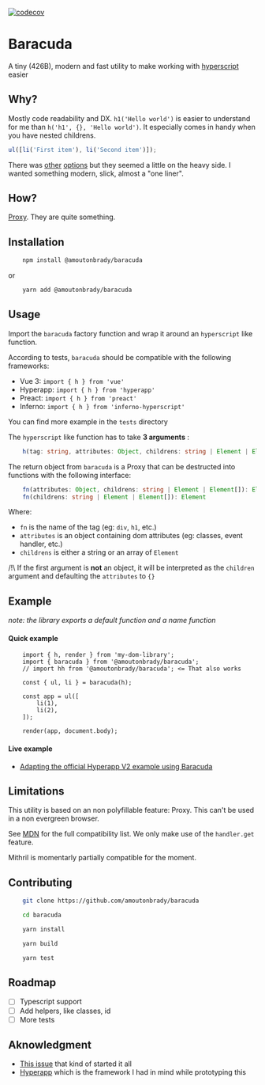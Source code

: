 [![codecov](https://codecov.io/gh/amoutonbrady/baracuda/branch/master/graph/badge.svg)](https://codecov.io/gh/amoutonbrady/baracuda)

# Baracuda

A tiny (426B), modern and fast utility to make working with [hyperscript](https://github.com/hyperhype/hyperscript) easier

## Why?

Mostly code readability and DX. `h1('Hello world')` is easier to understand for me than `h('h1', {}, 'Hello world')`. It especially comes in handy when you have nested childrens.

```js
ul([li('First item'), li('Second item')]);
```

There was [other](https://github.com/ohanhi/hyperscript-helpers) [options](https://github.com/ungoldman/hyperaxe) but they seemed a little on the heavy side. I wanted something modern, slick, almost a "one liner".

## How?

[Proxy](https://developer.mozilla.org/en-US/docs/Web/JavaScript/Reference/Global_Objects/Proxy). They are quite something.

## Installation

```bash
    npm install @amoutonbrady/baracuda
```

or

```bash
    yarn add @amoutonbrady/baracuda
```

## Usage

Import the `baracuda` factory function and wrap it around an `hyperscript` like function.

According to tests, `baracuda` should be compatible with the following frameworks:

-   Vue 3: `import { h } from 'vue'`
-   Hyperapp: `import { h } from 'hyperapp'`
-   Preact: `import { h } from 'preact'`
-   Inferno: `import { h } from 'inferno-hyperscript'`

You can find more example in the `tests` directory

The `hyperscript` like function has to take **3 arguments** :

```ts
    h(tag: string, attributes: Object, childrens: string | Element | Element[])
```

The return object from `baracuda` is a Proxy that can be destructed into functions with the following interface:

```ts
    fn(attributes: Object, childrens: string | Element | Element[]): Element
    fn(childrens: string | Element | Element[]): Element
```

Where:

-   `fn` is the name of the tag (eg: `div`, `h1`, etc.)
-   `attributes` is an object containing dom attributes (eg: classes, event handler, etc.)
-   `childrens` is either a string or an array of `Element`

/!\ If the first argument is **not** an object, it will be interpreted as the `children` argument and defaulting the `attributes` to `{}`

## Example

_note: the library exports a default function and a name function_

#### Quick example

```
    import { h, render } from 'my-dom-library';
    import { baracuda } from '@amoutonbrady/baracuda';
    // import hh from '@amoutonbrady/baracuda'; <= That also works

    const { ul, li } = baracuda(h);

    const app = ul([
        li(1),
        li(2),
    ]);

    render(app, document.body);
```

#### Live example

-   [Adapting the official Hyperapp V2 example using Baracuda](https://codesandbox.io/s/hyperapp-baracuda-example-e5ful)

## Limitations

This utility is based on an non polyfillable feature: Proxy. This can't be used in a non evergreen browser.

See [MDN](https://developer.mozilla.org/en-US/docs/Web/JavaScript/Reference/Global_Objects/Proxy#Browser_compatibility) for the full compatibility list. We only make use of the `handler.get` feature.

Mithril is momentarly partially compatible for the moment.

## Contributing

```bash
    git clone https://github.com/amoutonbrady/baracuda

    cd baracuda

    yarn install

    yarn build

    yarn test
```

## Roadmap

-   [ ] Typescript support
-   [ ] Add helpers, like classes, id
-   [ ] More tests

## Aknowledgment

-   [This issue](https://github.com/ohanhi/hyperscript-helpers/issues/26) that kind of started it all
-   [Hyperapp](https://github.com/jorgebucaran/hyperapp) which is the framework I had in mind while prototyping this
